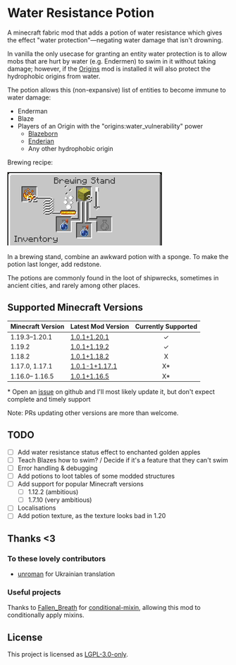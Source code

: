 # Water Resistance Potion

A minecraft fabric mod that adds a potion of water resistance which gives the effect "water protection"—negating water damage that isn't drowning.

In vanilla the only usecase for granting an entity water protection is to allow mobs that are hurt by water \(e.g. Endermen\) to swim in it without taking damage; however, if the [Origins](https://modrinth.com/mod/origins) mod is installed it will also protect the hydrophobic origins from water.

The potion allows this \(non-expansive\) list of entities to become immune to water damage:

* Enderman
* Blaze
* Players of an Origin with the "origins:water_vulnerability" power
  * [Blazeborn](https://origins.readthedocs.io/en/latest/misc/base_contents/origins/blazeborn/)
  * [Enderian](https://origins.readthedocs.io/en/latest/misc/base_contents/origins/enderian/)
  * Any other hydrophobic origin

Brewing recipe:

![](docs/BrewingRecipe.png)

In a brewing stand, combine an awkward potion with a sponge. To make the potion last longer, add redstone.

The potions are commonly found in the loot of shipwrecks, sometimes in ancient cities, and rarely among other places.

## Supported Minecraft Versions

| Minecraft Version | Latest Mod Version                                                                        | Currently Supported |
|-------------------|-------------------------------------------------------------------------------------------|:-------------------:|
| 1.19.3–1.20.1     | [1.0.1+1.20.1](https://modrinth.com/mod/water-resistance-potion/version/1.0.1+1.20.1)     |          ✓          |
| 1.19.2            | [1.0.1+1.19.2](https://modrinth.com/mod/water-resistance-potion/version/1.0.1+1.19.2)     |          ✓          |
| 1.18.2            | [1.0.1+1.18.2](https://modrinth.com/mod/water-resistance-potion/version/1.0.1+1.18.2)     |          X          |
| 1.17.0, 1.17.1    | [1.0.1-1+1.17.1](https://modrinth.com/mod/water-resistance-potion/version/1.0.1-1+1.17.1) |         X\*         |
| 1.16.0– 1.16.5    | [1.0.1+1.16.5](https://modrinth.com/mod/water-resistance-potion/version/1.0.1+1.16.5)     |         X\*         |

\* Open an [issue](https://github.com/Alliegaytor/water-resistance-potion/issues/new) on github and I'll most likely update it, but don't expect complete and timely support

Note: PRs updating other versions are more than welcome.

## TODO
- [ ] Add water resistance status effect to enchanted golden apples
- [ ] Teach Blazes how to swim? / Decide if it's a feature that they can't swim
- [ ] Error handling & debugging
- [ ] Add potions to loot tables of some modded structures
- [ ] Add support for popular Minecraft versions
  - [ ] 1.12.2 (ambitious)
  - [ ] 1.7.10 (very ambitious)
- [ ] Localisations
- [ ] Add potion texture, as the texture looks bad in 1.20

## Thanks <3
### To these lovely contributors
* [unroman](https://github.com/unroman) for Ukrainian translation

### Useful projects
Thanks to [Fallen_Breath](https://github.com/Fallen-Breath) for [conditional-mixin](https://github.com/Fallen-Breath/conditional-mixin/tree/master), allowing this mod to conditionally apply mixins.

## License
This project is licensed as [LGPL-3.0-only](./LICENSE).